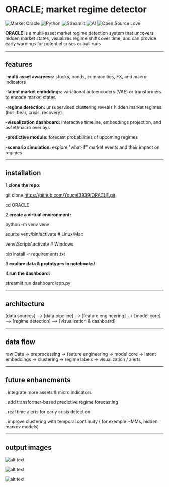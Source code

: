 # ORACLE; market regime detector
![Market Oracle](https://img.shields.io/badge/ORACLE-🔮-purple)
![Python](https://img.shields.io/badge/Python-3.10%2B-blue?logo=python)
![Streamlit](https://img.shields.io/badge/Streamlit-Dashboard-red?logo=streamlit)
![AI](https://img.shields.io/badge/AI%20ML-transformers-orange)
![Open Source Love](https://badges.frapsoft.com/os/v1/open-source.svg?v=103)

**ORACLE** is a multi-asset market regime detection system that uncovers hidden market states, visualizes regime shifts over time, and can provide early warnings for potentiel crises or bull runs

---

## features
-**multi asset awarness:** stocks, bonds, commodities, FX, and macro indicators 

-**latent market embddings:** variational autoencoders (VAE) or transformers to encode market states 

-**regime detection:** unsupervised clustering reveals hidden market regimes (bull, bear, crisis, recovery)

-**visualization dashboard:** interactive timeline, embeddings projection, and asset/macro overlays

-**predictive module:** forecast probabilities of upcoming regimes

-**scenario simulation:** explore "what-if" market events and their impact on regimes

---

## installation

1.**clone the repo:**

git clone https://github.com/Youcef3939/ORACLE.git

cd ORACLE

2.**create a virtual environment:**

python -m venv venv

source venv/bin/activate  # Linux/Mac

venv\Scripts\activate     # Windows

pip install -r requirements.txt

3.**explore data & prototypes in notebooks/** 

4.**run the dashboard:** 

streamlit run dashboard/app.py


---

## architecture
[data sources] --> [data pipeline] --> [feature engineering] --> [model core] --> [regime detection] --> [visualization & dashboard]


---

## data flow
raw Data → preprocessing → feature engineering → model core → latent embeddings → clustering → regime labels → visualization / alerts


---

## future enhancments
. integrate more assets & micro indicators

. add transformer-based predictive regime forecasting

. real time alerts for early crisis detection

. improve clustering with temporal continuity ( for exemple HMMs, hidden markov models)


---

## output images
![alt text](<Capture d'écran 2025-09-09 020144.png>)

![alt text](<Capture d'écran 2025-09-09 020126.png>)

![alt text](<Capture d'écran 2025-09-09 020103.png>)
